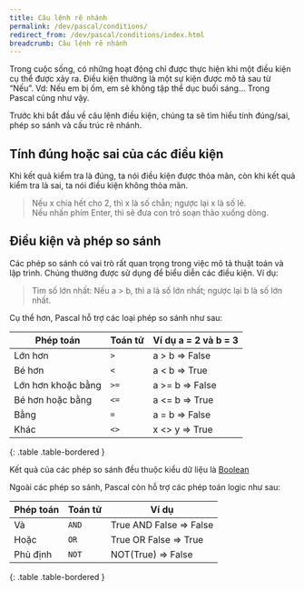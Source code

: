 ```yaml
---
title: Câu lệnh rẽ nhánh
permalink: /dev/pascal/conditions/
redirect_from: /dev/pascal/conditions/index.html
breadcrumb: Câu lệnh rẽ nhánh
---
```


Trong cuộc sống, có những hoạt động chỉ được thực hiện khi một điều kiện cụ thể được xảy ra. Điều kiện thường là một sự kiện được mô tả sau từ “Nếu”. Vd: Nếu em bị ốm, em sẽ không tập thể dục buổi sáng... Trong Pascal cũng như vậy.

Trước khi bắt đầu về câu lệnh điều kiện, chúng ta sẽ tìm hiểu tính đúng/sai, phép so sánh và cấu trúc rẽ nhánh.

## Tính đúng hoặc sai của các điều kiện

Khi kết quả kiểm tra là đúng, ta nói điều kiện được thỏa mãn, còn khi kết quả kiểm tra là sai, ta nói điều kiện không thỏa mãn.

> Nếu x chia hết cho 2, thì x là số chẵn; ngược lại x là số lẻ.  
> Nếu nhấn phím Enter, thì sẽ đưa con trỏ soạn thảo xuống dòng.

## Điều kiện và phép so sánh

Các phép so sánh có vai trò rất quan trọng trong việc mô tả thuật toán và lập trình. Chúng thường được sử dụng để biểu diễn các điều kiện. Ví dụ:

> Tìm số lớn nhất: Nếu a > b, thì a là số lớn nhất; ngược lại b là số lớn nhất.

Cụ thể hơn, Pascal hỗ trợ các loại phép so sánh như sau:

|   Phép toán       |  Toán tử  | Ví dụ a = 2 và b = 3  |
|-------------------|-----------|-----------------------|
|    Lớn hơn        |    `>`    |    a > b ⇒ False     |
|    Bé hơn         |    `<`    |    a < b ⇒ True      |
| Lớn hơn khoặc bằng|    `>=`   |   a >= b ⇒ False     |
| Bé hơn hoặc bằng  |    `<=`   |   a <= b ⇒ True      |
| Bằng              |    `=`    |    a = b ⇒ False     |
| Khác              |    `<>`   |   x <> y ⇒ True      |
{: .table .table-bordered }

Kết quả của các phép so sánh đều thuộc kiểu dữ liệu là [Boolean](/dev/pascal/data_types)

Ngoài các phép so sánh, Pascal còn hỗ trợ các phép toán logic như sau:

|   Phép toán   |  Toán tử  |                                         Ví dụ                                    |
|---------------|-----------|----------------------------------------------------------------------------------|
|    Và         |    `AND`  | True AND False ⇒ False  | True AND True ⇒ True  | False AND False ⇒ False      |
|    Hoặc       |    `OR`   | True OR False ⇒ True    | True OR True ⇒ True   | False OR False ⇒ False       |
|    Phủ định   |    `NOT`  | NOT(True) ⇒ False       | NOT(False) ⇒ True     | Not(False And False) ⇒ True  |
{: .table .table-bordered }

